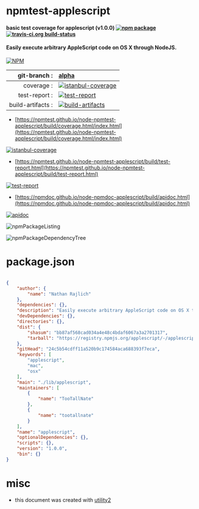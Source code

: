 # npmtest-applescript

#### basic test coverage for  applescript (v1.0.0)  [![npm package](https://img.shields.io/npm/v/npmtest-applescript.svg?style=flat-square)](https://www.npmjs.org/package/npmtest-applescript) [![travis-ci.org build-status](https://api.travis-ci.org/npmtest/node-npmtest-applescript.svg)](https://travis-ci.org/npmtest/node-npmtest-applescript)

#### Easily execute arbitrary AppleScript code on OS X through NodeJS.

[![NPM](https://nodei.co/npm/applescript.png?downloads=true&downloadRank=true&stars=true)](https://www.npmjs.com/package/applescript)

| git-branch : | [alpha](https://github.com/npmtest/node-npmtest-applescript/tree/alpha)|
|--:|:--|
| coverage : | [![istanbul-coverage](https://npmtest.github.io/node-npmtest-applescript/build/coverage.badge.svg)](https://npmtest.github.io/node-npmtest-applescript/build/coverage.html/index.html)|
| test-report : | [![test-report](https://npmtest.github.io/node-npmtest-applescript/build/test-report.badge.svg)](https://npmtest.github.io/node-npmtest-applescript/build/test-report.html)|
| build-artifacts : | [![build-artifacts](https://npmtest.github.io/node-npmtest-applescript/glyphicons_144_folder_open.png)](https://github.com/npmtest/node-npmtest-applescript/tree/gh-pages/build)|

- [https://npmtest.github.io/node-npmtest-applescript/build/coverage.html/index.html](https://npmtest.github.io/node-npmtest-applescript/build/coverage.html/index.html)

[![istanbul-coverage](https://npmtest.github.io/node-npmtest-applescript/build/screenCapture.buildCi.browser.%252Ftmp%252Fbuild%252Fcoverage.lib.html.png)](https://npmtest.github.io/node-npmtest-applescript/build/coverage.html/index.html)

- [https://npmtest.github.io/node-npmtest-applescript/build/test-report.html](https://npmtest.github.io/node-npmtest-applescript/build/test-report.html)

[![test-report](https://npmtest.github.io/node-npmtest-applescript/build/screenCapture.buildCi.browser.%252Ftmp%252Fbuild%252Ftest-report.html.png)](https://npmtest.github.io/node-npmtest-applescript/build/test-report.html)

- [https://npmdoc.github.io/node-npmdoc-applescript/build/apidoc.html](https://npmdoc.github.io/node-npmdoc-applescript/build/apidoc.html)

[![apidoc](https://npmdoc.github.io/node-npmdoc-applescript/build/screenCapture.buildCi.browser.%252Ftmp%252Fbuild%252Fapidoc.html.png)](https://npmdoc.github.io/node-npmdoc-applescript/build/apidoc.html)

![npmPackageListing](https://npmtest.github.io/node-npmtest-applescript/build/screenCapture.npmPackageListing.svg)

![npmPackageDependencyTree](https://npmtest.github.io/node-npmtest-applescript/build/screenCapture.npmPackageDependencyTree.svg)



# package.json

```json

{
    "author": {
        "name": "Nathan Rajlich"
    },
    "dependencies": {},
    "description": "Easily execute arbitrary AppleScript code on OS X through NodeJS.",
    "devDependencies": {},
    "directories": {},
    "dist": {
        "shasum": "bb87af568cad034a4e48c4bdaf6067a3a2701317",
        "tarball": "https://registry.npmjs.org/applescript/-/applescript-1.0.0.tgz"
    },
    "gitHead": "24c5b54cdff11a520b9c174584aca688393f7eca",
    "keywords": [
        "applescript",
        "mac",
        "osx"
    ],
    "main": "./lib/applescript",
    "maintainers": [
        {
            "name": "TooTallNate"
        },
        {
            "name": "tootallnate"
        }
    ],
    "name": "applescript",
    "optionalDependencies": {},
    "scripts": {},
    "version": "1.0.0",
    "bin": {}
}
```



# misc
- this document was created with [utility2](https://github.com/kaizhu256/node-utility2)
